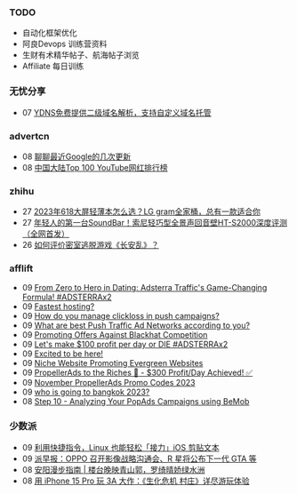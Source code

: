 ### TODO
-  自动化框架优化
-  阿良Devops 训练营资料
-  生财有术精华帖子、航海帖子浏览
-  Affiliate 每日训练

### 无忧分享
<!-- ruyo:START -->
-  07 [YDNS免费提供二级域名解析，支持自定义域名托管](https://51.ruyo.net/18529.html)<!-- ruyo:END -->

### advertcn
<!-- advertcn:START -->
-  08 [聊聊最近Google的几次更新](https://www.advertcn.com/forum.php?mod=viewthread&tid=112856)
-  08 [中国大陆Top 100 YouTube网红排行榜](https://www.advertcn.com/forum.php?mod=viewthread&tid=112850)<!-- advertcn:END -->

### zhihu
<!-- zhihu:START -->
-  27 [2023年618大屏轻薄本怎么选？LG gram全家桶，总有一款适合你](http://zhuanlan.zhihu.com/p/632641888?utm_campaign=rss&utm_medium=rss&utm_source=rss&utm_content=title)
-  27 [年轻人的第一台SoundBar！索尼轻巧型全景声回音壁HT-S2000深度评测（全网首发）](http://zhuanlan.zhihu.com/p/630990296?utm_campaign=rss&utm_medium=rss&utm_source=rss&utm_content=title)
-  26 [如何评价密室逃脱游戏《长安乱》？](http://www.zhihu.com/question/563950552/answer/3045961312?utm_campaign=rss&utm_medium=rss&utm_source=rss&utm_content=title)<!-- zhihu:END -->

### afflift
<!-- afflift:START -->
-  09 [From Zero to Hero in Dating: Adsterra Traffic&#39;s Game-Changing Formula! #ADSTERRAx2](https://afflift.com/f/threads/from-zero-to-hero-in-dating-adsterra-traffics-game-changing-formula-adsterrax2.11962/)
-  09 [Fastest hosting?](https://afflift.com/f/threads/fastest-hosting.11983/)
-  09 [How do you manage clickloss in push campaigns?](https://afflift.com/f/threads/how-do-you-manage-clickloss-in-push-campaigns.11982/)
-  09 [What are best Push Traffic Ad Networks according to you?](https://afflift.com/f/threads/what-are-best-push-traffic-ad-networks-according-to-you.11953/)
-  09 [Promoting Offers Against Blackhat Competition](https://afflift.com/f/threads/promoting-offers-against-blackhat-competition.11970/)
-  09 [Let&#39;s make $100 profit per day or DIE #ADSTERRAx2](https://afflift.com/f/threads/lets-make-100-profit-per-day-or-die-adsterrax2.11969/)
-  09 [Excited to be here!](https://afflift.com/f/threads/excited-to-be-here.11977/)
-  09 [Niche Website Promoting Evergreen Websites](https://afflift.com/f/threads/niche-website-promoting-evergreen-websites.11872/)
-  09 [PropellerAds to the Riches 🤑 - $300 Profit/Day Achieved! ✅](https://afflift.com/f/threads/propellerads-to-the-riches-%F0%9F%A4%91-300-profit-day-achieved-%E2%9C%85.11567/)
-  09 [November PropellerAds Promo Codes 2023](https://afflift.com/f/threads/november-propellerads-promo-codes-2023.11924/)
-  09 [who is going to bangkok 2023?](https://afflift.com/f/threads/who-is-going-to-bangkok-2023.11889/)
-  08 [Step 10 - Analyzing Your PopAds Campaigns using BeMob](https://afflift.com/f/threads/step-10-analyzing-your-popads-campaigns-using-bemob.2947/)<!-- afflift:END -->

### 少数派
<!-- sspai:START -->
-  09 [利用快捷指令，Linux 也能轻松「接力」iOS 剪贴文本](https://sspai.com/post/84133)
-  09 [派早报：OPPO 召开影像战略沟通会、R 星将公布下一代 GTA 等](https://sspai.com/post/84287)
-  08 [安阳漫步指南 | 楼台晚映青山郭，罗绮晴娇绿水洲](https://sspai.com/post/84241)
-  08 [用 iPhone 15 Pro 玩 3A 大作：《生化危机 村庄》详尽游玩体验](https://sspai.com/post/84223)<!-- sspai:END -->
